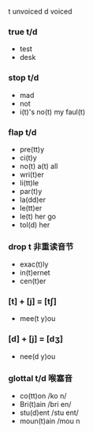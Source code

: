 t unvoiced
d voiced

### true t/d
- test
- desk

### stop t/d
- mad
- not
- i(t)'s no(t) my faul(t)

### flap t/d
- pre(tt)y
- ci(t)y
- no(t) a(t) all
- wri(t)er
- li(tt)le
- par(t)y
- la(dd)er
- le(tt)er
- le(t) her go
- tol(d) her

### drop t 非重读音节
- exac(t)ly
- in(t)ernet
- cen(t)er

### [t] + [j] = [tʃ]
- mee(t y)ou

### [d] + [j] = [dʒ]
- nee(d y)ou

### glottal t/d 喉塞音
- co(tt)on /ko n/
- Bri(t)ain /bri en/
- stu(d)ent /stu ent/
- moun(t)ain /mou n